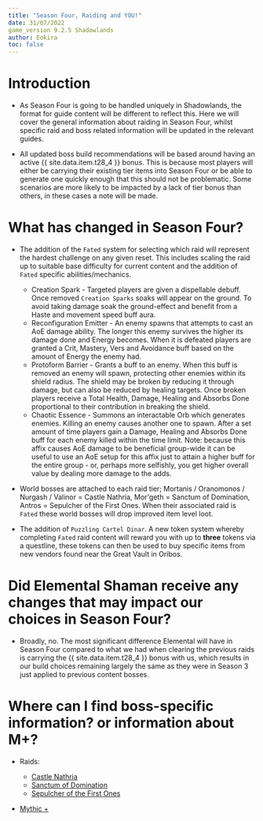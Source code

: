 ```yaml
---
title: "Season Four, Raiding and YOU!"
date: 31/07/2022
game_version 9.2.5 Shadowlands
author: Eokira
toc: false
---
```


# Introduction
- As Season Four is going to be handled uniquely in Shadowlands, the format for guide content will be different to reflect this. Here we will cover the general information about raiding in Season Four, whilst specific raid and boss related information will be updated in the relevant guides.

- All updated boss build recommendations will be based around having an active {{ site.data.item.t28_4 }} bonus. This is because most players will either be carrying their existing tier items into Season Four or be able to generate one quickly enough that this should not be problematic. Some scenarios are more likely to be impacted by a lack of tier bonus than others, in these cases a note will be made.

# What has changed in Season Four?

- The addition of the `Fated` system for selecting which raid will represent the hardest challenge on any given reset. This includes scaling the raid up to suitable base difficulty for current content and the addition of `Fated` specific abilities/mechanics.
    - Creation Spark - Targeted players are given a dispellable debuff. Once removed `Creation Sparks` soaks will appear on the ground. To avoid taking damage soak the ground-effect and benefit from a Haste and movement speed buff aura.
    - Reconfiguration Emitter - An enemy spawns that attempts to cast an AoE damage ability. The longer this enemy survives the higher its damage done and Energy becomes. When it is defeated players are granted a Crit, Mastery, Vers and Avoidance buff based on the amount of Energy the enemy had.
    - Protoform Barrier - Grants a buff to an enemy. When this buff is removed an enemy will spawn, protecting other enemies within its shield radius. The shield may be broken by reducing it through damage, but can also be reduced by healing targets. Once broken players receive a Total Health, Damage, Healing and Absorbs Done proportional to their contribution in breaking the shield.
    - Chaotic Essence - Summons an interactable Orb which generates enemies. Killing an enemy causes another one to spawn. After a set amount of time players gain a Damage, Healing and Absorbs Done buff for each enemy killed within the time limit. Note: because this affix causes AoE damage to be beneficial group-wide it can be useful to use an AoE setup for this affix just to attain a higher buff for the entire group - or, perhaps more selfishly, you get higher overall value by dealing more damage to the adds.

- World bosses are attached to each raid tier; Mortanis / Oranomonos / Nurgash / Valinor = Castle Nathria, Mor'geth = Sanctum of Domination, Antros = Sepulcher of the First Ones. When their associated raid is `Fated` these world bosses will drop improved item level loot.

- The addition of `Puzzling Cartel Dinar`. A new token system whereby completing `Fated` raid content will reward you with up to **three** tokens via a questline, these tokens can then be used to buy specific items from new vendors found near the Great Vault in Oribos.

# Did Elemental Shaman receive any changes that may impact our choices in Season Four?

- Broadly, no. The most significant difference Elemental will have in Season Four compared to what we had when clearing the previous raids is carrying the {{ site.data.item.t28_4 }} bonus with us, which results in our build choices remaining largely the same as they were in Season 3 just applied to previous content bosses.

# Where can I find boss-specific information? or information about M+? 

- Raids:
    - [Castle Nathria](https://stormearthandlava.com/guide/raids/nathria.html)
    - [Sanctum of Domination](https://stormearthandlava.com/guide/raids/sod.html)
    - [Sepulcher of the First Ones](https://stormearthandlava.com/guide/raids/SotFO.html)

- [Mythic +](https://stormearthandlava.com/guide/mythic_plus/mythic_plus.html)
